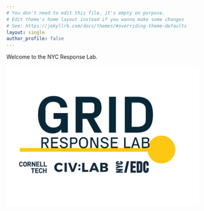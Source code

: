 ```yaml
---
# You don't need to edit this file, it's empty on purpose.
# Edit theme's home layout instead if you wanna make some changes
# See: https://jekyllrb.com/docs/themes/#overriding-theme-defaults
layout: single
author_profile: false
---
```


Welcome to the NYC Response Lab.

<center>
<img src="assets/images/Grid-Response-Logo.png">
</center>


